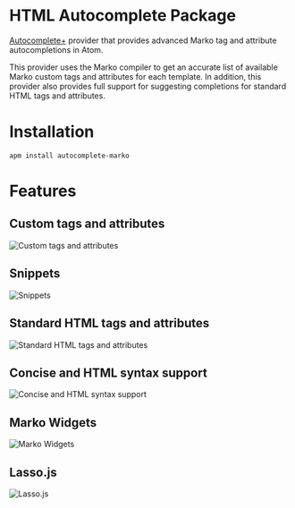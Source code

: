 HTML Autocomplete Package
=========================

[Autocomplete+](https://github.com/atom/autocomplete-plus) provider that provides advanced Marko tag and attribute autocompletions in Atom.

This provider uses the Marko compiler to get an accurate list of available Marko custom tags and attributes for each template. In addition, this provider also provides full support for suggesting completions for standard HTML tags and attributes.

# Installation

```
apm install autocomplete-marko
```

# Features

## Custom tags and attributes

![Custom tags and attributes](https://cloud.githubusercontent.com/assets/978214/15950041/b53dc384-2e68-11e6-8ff8-b5d873ab086f.gif)

## Snippets

![Snippets](https://cloud.githubusercontent.com/assets/978214/15950042/b7605104-2e68-11e6-82d0-dd69703a3c62.gif)

## Standard HTML tags and attributes

![Standard HTML tags and attributes](https://cloud.githubusercontent.com/assets/978214/15950048/bcd5f8dc-2e68-11e6-83b6-5ca64268eb16.gif)

## Concise and HTML syntax support

![Concise and HTML syntax support](https://cloud.githubusercontent.com/assets/978214/15950055/c3ca2398-2e68-11e6-9da5-6604eb173a34.gif)

## Marko Widgets

![Marko Widgets](https://cloud.githubusercontent.com/assets/978214/15950057/c82d5068-2e68-11e6-975c-07b24bb6ad0d.gif)

## Lasso.js

![Lasso.js](https://cloud.githubusercontent.com/assets/978214/15950058/cb396508-2e68-11e6-9d9f-25387936235f.gif)


